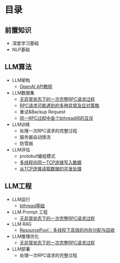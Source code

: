# 目录
## 前置知识
* 深度学习基础
* NLP基础


## LLM算法
* LLM架构
  * [OpenAI API教程](docs/bthread_basis.md)
* LLM数据集
  * [无异常状态下的一次完整RPC请求过程](docs/client_rpc_normal.md)
  * [RPC请求可能遇到的多种异常及应对策略](docs/client_rpc_exception.md)
  * 重试&Backup Request
  * [同一RPC过程中各个bthread间的互斥](docs/client_bthread_sync.md)
* LLM训练
  * 处理一次RPC请求的完整过程
  * 服务器自动限流
  * 防雪崩
* LLM评估
  * protobuf编程模式
  * [多线程向同一TCP连接写入数据](docs/io_write.md)
  * [从TCP连接读取数据的并发处理](docs/io_read.md)


## LLM工程
* LLM运行
  * [bthread基础](docs/bthread_basis.md)
* LLM Prompt 工程
  * [无异常状态下的一次完整RPC请求过程](docs/client_rpc_normal.md)
* LLM RAG
  * [ResourcePool：多线程下高效的内存分配与回收](docs/resource_pool.md)
* LLM推理优化
  * [无异常状态下的一次完整RPC请求过程](docs/client_rpc_normal.md)
* LLM部署
  * 处理一次RPC请求的完整过程